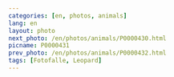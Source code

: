 ```yaml
---
categories: [en, photos, animals]
lang: en
layout: photo
next_photo: /en/photos/animals/P0000430.html
picname: P0000431
prev_photo: /en/photos/animals/P0000432.html
tags: [Fotofalle, Leopard]
---
```

